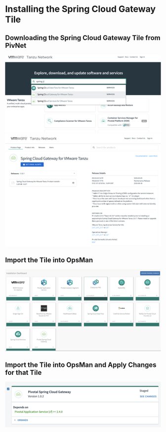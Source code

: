 # Installing the Spring Cloud Gateway Tile

## Downloading the Spring Cloud Gateway Tile from PivNet
![Ops Man Tiles](images/GatewayTanzuNetwork.png)
![Ops Man Tiles](images/SpringCloudGatewayDownload.png)

## Import the Tile into OpsMan
![Ops Man Tiles](images/OpsManTiles.png)

## Import the Tile into OpsMan and Apply Changes for that Tile
![Apply Changes](images/GatewayOpsManSelectiveApply.png)
